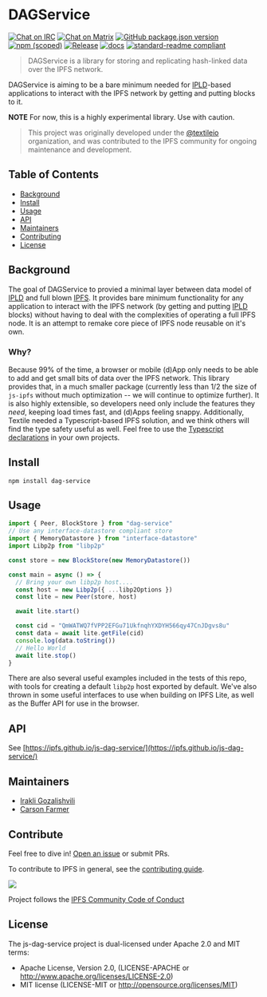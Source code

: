 # DAGService

[![Chat on IRC](https://img.shields.io/badge/freenode-%23ipfs-blue.svg?style=flat-square)](http://webchat.freenode.net/?channels=%23ipfs)
[![Chat on Matrix](https://img.shields.io/badge/matrix-%23ipfs%3Amatrix.org-blue.svg?style=popout-square)](https://riot.im/app/#/room/#ipfs-dev:matrix.org)
[![GitHub package.json version](https://img.shields.io/github/package-json/v/ipfs/js-dag-service.svg?style=popout-square)](./package.json)
[![npm (scoped)](https://img.shields.io/npm/v/dag-service.svg?style=popout-square)](https://www.npmjs.com/package/dag-service)
[![Release](https://img.shields.io/github/release/textileio/js-ipfs-lite.svg?style=flat-square)](https://github.com/ipfs/js-dag-service/releases/latest)
[![docs](https://img.shields.io/badge/docs-master-success.svg?style=popout-square)](https://ipfs.github.io/js-dag-service/)
[![standard-readme compliant](https://img.shields.io/badge/standard--readme-OK-green.svg?style=flat-square)](https://github.com/RichardLitt/standard-readme)

> DAGService is a library for storing and replicating hash-linked
> data over the IPFS network.

DAGService is aiming to be a bare minimum needed for [IPLD][]-based applications
to interact with the IPFS network by getting and putting blocks to it.

**NOTE** For now, this is a highly experimental library. Use with caution.

> This project was originally developed under the [@textileio](https://github.com/textileio/) organization, and was contributed to the IPFS community for ongoing maintenance and development.

## Table of Contents

- [Background](#background)
- [Install](#install)
- [Usage](#usage)
- [API](#api)
- [Maintainers](#maintainers)
- [Contributing](#contributing)
- [License](#license)

## Background

The goal of DAGService to provied a minimal layer between data model of [IPLD][]
and full blown [IPFS][]. It provides bare minimum functionality for any
application to interact with the IPFS network (by getting and putting [IPLD][]
blocks) without having to deal with the complexities of operating a full
IPFS node. It is an attempt to remake core piece of IPFS node reusable on it's
own.

### Why?

Because 99% of the time, a browser or mobile (d)App only needs to be able to add and get small bits of data over the IPFS network. This library provides that, in a much smaller package (currently less than 1/2 the size of `js-ipfs` without much optimization -- we will continue to optimize further). It is also highly extensible, so developers need only include the features they _need_, keeping load times fast, and (d)Apps feeling snappy. Additionally, Textile needed a Typescript-based IPFS solution, and we think others will find the type safety useful as well. Feel free to use the [Typescript declarations](https://github.com/textileio/js-ipfs-lite/tree/master/src/@types) in your own projects.

## Install

```
npm install dag-service
```

## Usage

```typescript
import { Peer, BlockStore } from "dag-service"
// Use any interface-datastore compliant store
import { MemoryDatastore } from "interface-datastore"
import Libp2p from "libp2p"

const store = new BlockStore(new MemoryDatastore())

const main = async () => {
  // Bring your own libp2p host....
  const host = new Libp2p({ ...libp2Options })
  const lite = new Peer(store, host)

  await lite.start()

  const cid = "QmWATWQ7fVPP2EFGu71UkfnqhYXDYH566qy47CnJDgvs8u"
  const data = await lite.getFile(cid)
  console.log(data.toString())
  // Hello World
  await lite.stop()
}
```

There are also several useful examples included in the tests of this repo, with tools for creating a default `libp2p` host exported by default. We've also thrown in some useful interfaces to use when building on IPFS Lite, as well as the Buffer API for use in the browser.

## API

See [https://ipfs.github.io/js-dag-service/](https://ipfs.github.io/js-dag-service/)

## Maintainers

- [Irakli Gozalishvili](https://github.com/gozala/)
- [Carson Farmer](https://github.com/carsonfarmer)

## Contribute

Feel free to dive in! [Open an issue](https://github.com/ipfs/js-dag-service/issues/new) or submit PRs.

To contribute to IPFS in general, see the [contributing guide](https://github.com/ipfs/community/blob/master/CONTRIBUTING.md).

[![](https://cdn.rawgit.com/jbenet/contribute-ipfs-gif/master/img/contribute.gif)](https://github.com/ipfs/community/blob/master/CONTRIBUTING.md)

Project follows the [IPFS Community Code of Conduct](https://github.com/ipfs/community/blob/master/code-of-conduct.md)

## License

The js-dag-service project is dual-licensed under Apache 2.0 and MIT terms:

- Apache License, Version 2.0, (LICENSE-APACHE or http://www.apache.org/licenses/LICENSE-2.0)
- MIT license (LICENSE-MIT or http://opensource.org/licenses/MIT)

[ipld]: https://ipld.io/
[ipfs]: https://ipfs.io/

